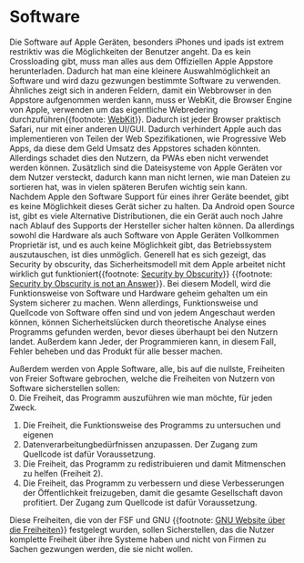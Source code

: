 # Software
Die Software auf Apple Geräten, besonders iPhones und ipads ist extrem restriktiv was die Möglichkeiten der Benutzer angeht.
Da es kein Crossloading gibt, muss man alles aus dem Offiziellen Apple Appstore herunterladen.
Dadurch hat man eine kleinere Auswahlmöglichkeit an Software und wird dazu gezwungen bestimmte Software zu verwenden.
Ähnliches zeigt sich in anderen Feldern, damit ein Webbrowser in den Appstore aufgenommen werden kann, muss er WebKit, die Browser Engine von Apple, verwenden um das eigentliche Webredering durchzuführen{{footnote: [WebKit](https://infrequently.org/2021/08/webkit-ios-deep-dive/)}}. Dadurch ist jeder Browser praktisch Safari, nur mit einer anderen UI/GUI. Dadurch verhindert Apple auch das implementieren von Teilen der Web Spezifikationen, wie Progressive Web Apps, da diese dem Geld Umsatz des Appstores schaden könnten. Allerdings schadet dies den Nutzern, da PWAs eben nicht verwendet werden können.
Zusätzlich sind die Dateisysteme von Apple Geräten vor dem Nutzer versteckt, dadurch kann man nicht lernen, wie man Dateien zu sortieren hat, was in vielen späteren Berufen wichtig sein kann.  
Nachdem Apple den Software Support für eines ihrer Geräte beendet, gibt es keine Möglichkeit dieses Gerät sicher zu halten. Da Android open Source ist, gibt es viele Alternative Distributionen, die ein Gerät auch noch Jahre nach Ablauf des Supports der Hersteller sicher halten können. Da allerdings sowohl die Hardware als auch Software von Apple Geräten Vollkommen Proprietär ist, und es auch keine Möglichkeit gibt, das Betriebssystem auszutauschen, ist dies unmöglich.
Generell hat es sich gezeigt, das Security by obscurity, das Sicherheitsmodell mit dem Apple arbeitet nicht wirklich gut funktioniert{{footnote: [Security by Obscurity](https://de.wikipedia.org/wiki/Security_through_obscurity)}} {{footnote: [Security by Obscurity is not an Answer](https://www.pearsonitcertification.com/articles/article.aspx?p=2218577&seqNum=7)}}. Bei diesem Modell, wird die Funktionsweise von Software und Hardware geheim gehalten um ein System sicherer zu machen. Wenn allerdings, Funktionsweise und Quellcode von Software offen sind und von jedem Angeschaut werden können, können Sicherheitslücken durch theoretische Analyse eines Programms gefunden werden, bevor dieses überhaupt bei den Nutzern landet. Außerdem kann Jeder, der Programmieren kann, in diesem Fall, Fehler beheben und das Produkt für alle besser machen.

Außerdem werden von Apple Software, alle, bis auf die nullste, Freiheiten von Freier Software gebrochen, welche die Freiheiten von Nutzern von Software sicherstellen sollen:  
0. Die Freiheit, das Programm auszuführen wie man möchte, für jeden Zweck.
1. Die Freiheit, die Funktionsweise des Programms zu untersuchen und eigenen 
2. Datenverarbeitungbedürfnissen anzupassen. Der Zugang zum Quellcode ist dafür Voraussetzung.
3. Die Freiheit, das Programm zu redistribuieren und damit Mitmenschen zu helfen (Freiheit 2).
4. Die Freiheit, das Programm zu verbessern und diese Verbesserungen der Öffentlichkeit freizugeben, damit die gesamte Gesellschaft davon profitiert. Der Zugang zum Quellcode ist dafür Voraussetzung.

Diese Freiheiten, die von der FSF und GNU {{footnote: [GNU Website über die Freiheiten](https://www.gnu.org/philosophy/free-sw.en.html)}} festgelegt wurden, sollen Sicherstellen, das die Nutzer komplette Freiheit über ihre Systeme haben und nicht von Firmen zu Sachen gezwungen werden, die sie nicht wollen.
